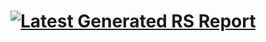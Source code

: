  #  [![Latest Generated RS Report](https://github.com/YR3/publish-RepoSense/actions/workflows/main.yml/badge.svg)](https://github.com/YR3/publish-RepoSense/actions/workflows/main.yml)
